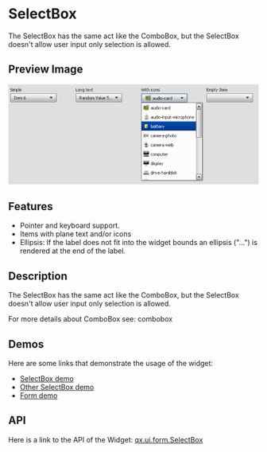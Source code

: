 # SelectBox

The SelectBox has the same act like the ComboBox, but the SelectBox doesn't
allow user input only selection is allowed.

## Preview Image

![SelectBox](selectbox.png%0A%20%20%20%20%20%20%20%20%20%20%20%20:width:%20500%20px%0A%20%20%20%20%20%20%20%20%20%20%20%20:target:%20../../selectbox.png)

## Features

- Pointer and keyboard support.
- Items with plane text and/or icons
- Ellipsis: If the label does not fit into the widget bounds an ellipsis ("...")
  is rendered at the end of the label.

## Description

The SelectBox has the same act like the ComboBox, but the SelectBox doesn't
allow user input only selection is allowed.

For more details about ComboBox see: combobox

## Demos

Here are some links that demonstrate the usage of the widget:

- [SelectBox demo](apps://demobrowser/#widget~SelectBox.html)
- [Other SelectBox demo](apps://demobrowser/#ui~SelectBox_EdgeCases.html)
- [Form demo](apps://demobrowser/#showcase~Form.html)

## API

Here is a link to the API of the Widget:
[qx.ui.form.SelectBox](apps://apiviewer/#qx.ui.form.SelectBox)
